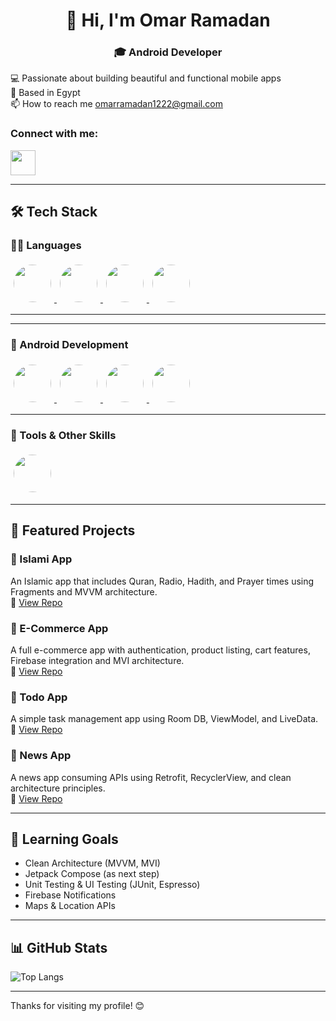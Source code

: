 <h1 align="center">👋 Hi, I'm Omar Ramadan</h1>
<h3 align="center">🎓 Android Developer </h3>

💻 Passionate about building beautiful and functional mobile apps  
📍 Based in Egypt  
📫 How to reach me omarramadan1222@gmail.com


### Connect with me:

<p>
  <a href="https://www.linkedin.com/in/omar-ramadan-05134724b" target="_blank">
    <img src="https://cdn.jsdelivr.net/gh/devicons/devicon/icons/linkedin/linkedin-original.svg" width="40" height="40" class="social-icon" style="vertical-align: middle; margin-right: 10px;">
  </a>
</p>


---

## 🛠 Tech Stack

### 👨‍💻 Languages  
<p>
  <a href="https://en.wikipedia.org/wiki/Kotlin_(programming_language)" target="_blank">
    <img src="https://cdn.jsdelivr.net/gh/devicons/devicon/icons/kotlin/kotlin-original.svg" width="60" height="60" style="border-radius: 50%; margin: 5px;" />
  </a>
  <a href="https://en.wikipedia.org/wiki/Java_(programming_language)" target="_blank">
    <img src="https://cdn.jsdelivr.net/gh/devicons/devicon/icons/java/java-original.svg" width="60" height="60" style="border-radius: 50%; margin: 5px;" />
  </a>
  <a href="https://en.wikipedia.org/wiki/C%2B%2B" target="_blank">
    <img src="https://cdn.jsdelivr.net/gh/devicons/devicon/icons/cplusplus/cplusplus-original.svg" width="60" height="60" style="border-radius: 50%; margin: 5px;" />
  </a>
  <a href="https://www.python.org/" target="_blank">
    <img src="https://cdn.jsdelivr.net/gh/devicons/devicon/icons/python/python-original.svg" width="60" height="60" style="border-radius: 50%; margin: 5px;" />
  </a>
</p>

---

---


### 📱 Android Development  
<p>
  <a href="https://developer.android.com/" target="_blank">
    <img src="https://cdn.jsdelivr.net/gh/devicons/devicon/icons/android/android-original.svg" width="60" height="60" style="border-radius: 50%; margin: 5px;" />
  </a>
  <a href="https://firebase.google.com/" target="_blank">
    <img src="https://cdn.jsdelivr.net/gh/devicons/devicon/icons/firebase/firebase-plain.svg" width="60" height="60" style="border-radius: 50%; margin: 5px;" />
  </a>
  <a href="https://www.sqlite.org/" target="_blank">
    <img src="https://cdn.jsdelivr.net/gh/devicons/devicon/icons/sqlite/sqlite-original.svg" width="60" height="60" style="border-radius: 50%; margin: 5px;" />
  </a>
  <a href="https://developer.android.com/kotlin/coroutines" target="_blank">
     <img src="https://img.icons8.com/fluency/48/lightning-bolt.png" width="60" height="60" style="border-radius: 50%; margin: 5px;" />
  </a>
</p>



---




### 🧰 Tools & Other Skills  
<p>
  <a href="https://git-scm.com/" target="_blank">
    <img src="https://cdn.jsdelivr.net/gh/devicons/devicon/icons/git/git-original.svg" width="60" height="60" style="border-radius: 50%; margin: 5px;" />
  </a>
</p>

---

## 📱 Featured Projects

### 🕌 Islami App  
An Islamic app that includes Quran, Radio, Hadith, and Prayer times using Fragments and MVVM architecture.  
🔗 [View Repo](https://github.com/OmarRamadan20/Islami)

### 🛒 E-Commerce App  
A full e-commerce app with authentication, product listing, cart features, Firebase integration and MVI architecture.  
🔗 [View Repo](https://github.com/OmarRamadan20/E-Commerce)

### 📝 Todo App  
A simple task management app using Room DB, ViewModel, and LiveData.  
🔗 [View Repo](https://github.com/OmarRamadan20/TodoApp)

### 📰 News App  
A news app consuming APIs using Retrofit, RecyclerView, and clean architecture principles.  
🔗 [View Repo](https://github.com/OmarRamadan20/News)



---

## 🎯 Learning Goals

- Clean Architecture (MVVM, MVI)
- Jetpack Compose (as next step)
- Unit Testing & UI Testing (JUnit, Espresso)
- Firebase Notifications
- Maps & Location APIs

---

## 📊 GitHub Stats

![Top Langs](https://github-readme-stats.vercel.app/api/top-langs/?username=OmarRamadan20&layout=pie)


---

Thanks for visiting my profile! 😊
